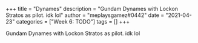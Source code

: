+++
title = "Dynames"
description = "Gundam Dynames with Lockon Stratos as pilot. idk lol"
author = "meplaysgamez#0442"
date = "2021-04-23"
categories = ["Week 6: TODO"]
tags = []
+++

Gundam Dynames with Lockon Stratos as pilot. idk lol
